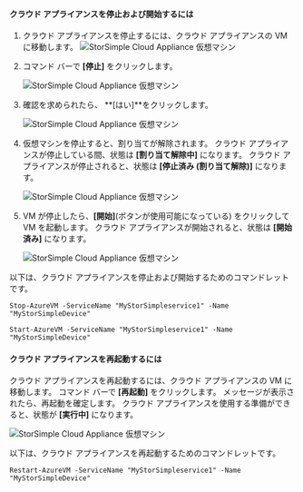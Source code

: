 <a id="to-stop-and-start-a-cloud-appliance" class="xliff"></a>

#### クラウド アプライアンスを停止および開始するには

1. クラウド アプライアンスを停止するには、クラウド アプライアンスの VM に移動します。
    ![StorSimple Cloud Appliance 仮想マシン](./media/storsimple-8000-stop-restart-cloud-appliance/sca-stop-restart1.png)

2. コマンド バーで **[停止]** をクリックします。

    ![StorSimple Cloud Appliance 仮想マシン](./media/storsimple-8000-stop-restart-cloud-appliance/sca-stop-restart2.png)

3. 確認を求められたら、 **[はい]**をクリックします。

    ![StorSimple Cloud Appliance 仮想マシン](./media/storsimple-8000-stop-restart-cloud-appliance/sca-stop-restart3.png)

4. 仮想マシンを停止すると、割り当てが解除されます。 クラウド アプライアンスが停止している間、状態は **[割り当て解除中]** になります。 クラウド アプライアンスが停止されると、状態は **[停止済み (割り当て解除)]** になります。

    ![StorSimple Cloud Appliance 仮想マシン](./media/storsimple-8000-stop-restart-cloud-appliance/sca-stop-restart4.png)

5. VM が停止したら、**[開始]**(ボタンが使用可能になっている) をクリックして VM を起動します。 クラウド アプライアンスが開始されると、状態は **[開始済み]** になります。

    ![StorSimple Cloud Appliance 仮想マシン](./media/storsimple-8000-stop-restart-cloud-appliance/sca-stop-restart5.png)

以下は、クラウド アプライアンスを停止および開始するためのコマンドレットです。

`Stop-AzureVM -ServiceName "MyStorSimpleservice1" -Name "MyStorSimpleDevice"`

`Start-AzureVM -ServiceName "MyStorSimpleservice1" -Name "MyStorSimpleDevice"`

<a id="to-restart-a-cloud-appliance" class="xliff"></a>

#### クラウド アプライアンスを再起動するには

クラウド アプライアンスを再起動するには、クラウド アプライアンスの VM に移動します。 コマンド バーで **[再起動]** をクリックします。 メッセージが表示されたら、再起動を確定します。 クラウド アプライアンスを使用する準備ができると、状態が **[実行中]** になります。

![StorSimple Cloud Appliance 仮想マシン](./media/storsimple-8000-stop-restart-cloud-appliance/sca-stop-restart6.png)

以下は、クラウド アプライアンスを再起動するためのコマンドレットです。

`Restart-AzureVM -ServiceName "MyStorSimpleservice1" -Name "MyStorSimpleDevice"`

